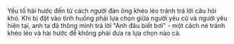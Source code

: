Yếu tố hài hước đến từ cách người đàn ông khéo léo tránh trả lời câu hỏi khó. Khi bị đặt vào tình huống phải lựa chọn giữa người yêu cũ và người yêu hiện tại, anh ta đã thông minh trả lời "Anh đâu biết bơi" - một cách né tránh khéo léo và hài hước để không phải đưa ra lựa chọn nào cả.
